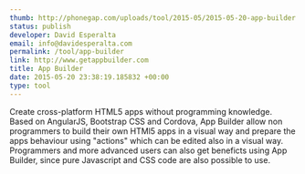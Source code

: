 ```yaml
--- 
thumb: http://phonegap.com/uploads/tool/2015-05/2015-05-20-app-builder.png
status: publish
developer: David Esperalta
email: info@davidesperalta.com
permalink: /tool/app-builder
link: http://www.getappbuilder.com
title: App Builder
date: 2015-05-20 23:38:19.185832 +00:00
type: tool
---
```


Create cross-platform HTML5 apps without programming knowledge. Based on AngularJS, Bootstrap CSS and Cordova, App Builder allow non programmers to build their own HTMl5 apps in a visual way and prepare the apps behaviour using "actions" which can be edited also in a visual way. Programmers and more advanced users can also get beneficts using App Builder, since pure Javascript and CSS code are also possible to use.
